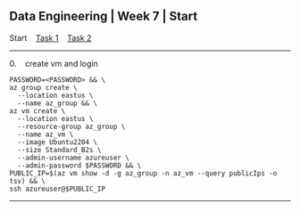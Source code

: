 ## Data Engineering | Week 7 | Start

Start    [Task 1](https://github.com/AFC-AI2C-Cohort-04/coleman-code/blob/main/data_engineering/week_7/task_1.md)    [Task 2](https://github.com/AFC-AI2C-Cohort-04/coleman-code/blob/main/data_engineering/week_5/task_7.md)

---

0.    create vm and login
```
PASSWORD=<PASSWORD> && \
az group create \
  --location eastus \
  --name az_group && \
az vm create \
  --location eastus \
  --resource-group az_group \
  --name az_vm \
  --image Ubuntu2204 \
  --size Standard_B2s \
  --admin-username azureuser \
  --admin-password $PASSWORD && \
PUBLIC_IP=$(az vm show -d -g az_group -n az_vm --query publicIps -o tsv) && \
ssh azureuser@$PUBLIC_IP
```

---
